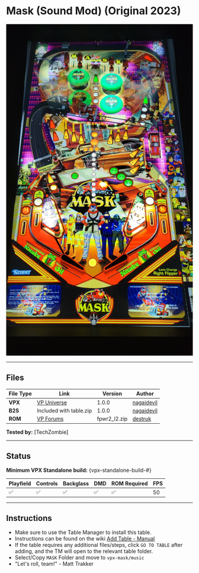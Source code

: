# Mask (Sound Mod) (Original 2023)

![Table Preview](../../images/vpx-mask.jpg)

---

## Files
| File Type | Link | Version | Author | 
|-----------|--------|----------|--------------|
| **VPX** | [VP Universe](https://vpuniverse.com/files/file/15398-mask-musicmod/?tab=comments) | 1.0.0 | [nagaidevil](https://vpuniverse.com/profile/40780-nagaidevil/) |
| **B2S** | Included with table.zip | 1.0.0 | [nagaidevil](https://vpuniverse.com/profile/40780-nagaidevil/) |
| **ROM** | [VP Forums](https://www.vpforums.org/index.php?app=downloads&showfile=808) | fpwr2_l2.zip| [destruk](https://www.vpforums.org/index.php?showuser=5) |

**Tested by:** [TechZombie]

---

## Status 
**Minimum VPX Standalone build:** {vpx-standalone-build-#}

| Playfield | Controls | Backglass | DMD | ROM Required | FPS | 
|-----------|----------|-----------|-----|--------------|-----|
| :white_check_mark: | :white_check_mark: | :white_check_mark: | :white_check_mark: | :white_check_mark: | 50 |

---

## Instructions

- Make sure to use the Table Manager to install this table.
- Instructions can be found on the wiki [Add Table - Manual](https://github.com/LegendsUnchained/vpx-standalone-alp4k/wiki/%5B04%5D-%F0%9F%A7%A1-TM-%E2%80%90-Other-Features#add-table---manual)
- If the table requires any additional files/steps, click `GO TO TABLE` after adding, and the TM will open to the relevant table folder.
- Select/Copy `MASK` Folder and move to `vpx-mask/music`
- "Let's roll, team!" - Matt Trakker

